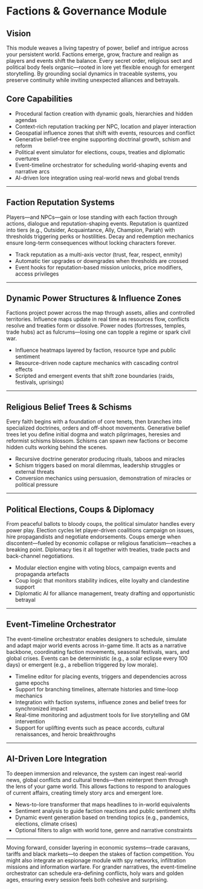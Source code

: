 # Factions & Governance Module

## Vision

This module weaves a living tapestry of power, belief and intrigue across your persistent world. Factions emerge, grow, fracture and realign as players and events shift the balance. Every secret order, religious sect and political body feels organic—rooted in lore yet flexible enough for emergent storytelling. By grounding social dynamics in traceable systems, you preserve continuity while inviting unexpected alliances and betrayals.

## Core Capabilities

- Procedural faction creation with dynamic goals, hierarchies and hidden agendas
- Context-rich reputation tracking per NPC, location and player interaction
- Geospatial influence zones that shift with events, resources and conflict
- Generative belief-tree engine supporting doctrinal growth, schism and reform
- Political event simulator for elections, coups, treaties and diplomatic overtures
- Event-timeline orchestrator for scheduling world-shaping events and narrative arcs
- AI-driven lore integration using real-world news and global trends

---

## Faction Reputation Systems

Players—and NPCs—gain or lose standing with each faction through actions, dialogue and reputation-shaping events. Reputation is quantized into tiers (e.g., Outsider, Acquaintance, Ally, Champion, Pariah) with thresholds triggering perks or hostilities. Decay and redemption mechanics ensure long-term consequences without locking characters forever.

- Track reputation as a multi-axis vector (trust, fear, respect, enmity)
- Automatic tier upgrades or downgrades when thresholds are crossed
- Event hooks for reputation-based mission unlocks, price modifiers, access privileges

---

## Dynamic Power Structures & Influence Zones

Factions project power across the map through assets, allies and controlled territories. Influence maps update in real time as resources flow, conflicts resolve and treaties form or dissolve. Power nodes (fortresses, temples, trade hubs) act as fulcrums—losing one can topple a regime or spark civil war.

- Influence heatmaps layered by faction, resource type and public sentiment
- Resource-driven node capture mechanics with cascading control effects
- Scripted and emergent events that shift zone boundaries (raids, festivals, uprisings)

---

## Religious Belief Trees & Schisms

Every faith begins with a foundation of core tenets, then branches into specialized doctrines, orders and off-shoot movements. Generative belief trees let you define initial dogma and watch pilgrimages, heresies and reformist schisms blossom. Schisms can spawn new factions or become hidden cults working behind the scenes.

- Recursive doctrine generator producing rituals, taboos and miracles
- Schism triggers based on moral dilemmas, leadership struggles or external threats
- Conversion mechanics using persuasion, demonstration of miracles or political pressure

---

## Political Elections, Coups & Diplomacy

From peaceful ballots to bloody coups, the political simulator handles every power play. Election cycles let player-driven coalitions campaign on issues, hire propagandists and negotiate endorsements. Coups emerge when discontent—fueled by economic collapse or religious fanaticism—reaches a breaking point. Diplomacy ties it all together with treaties, trade pacts and back-channel negotiations.

- Modular election engine with voting blocs, campaign events and propaganda artefacts
- Coup logic that monitors stability indices, elite loyalty and clandestine support
- Diplomatic AI for alliance management, treaty drafting and opportunistic betrayal

---

## Event-Timeline Orchestrator

The event-timeline orchestrator enables designers to schedule, simulate and adapt major world events across in-game time. It acts as a narrative backbone, coordinating faction movements, seasonal festivals, wars, and global crises. Events can be deterministic (e.g., a solar eclipse every 100 days) or emergent (e.g., a rebellion triggered by low morale).

- Timeline editor for placing events, triggers and dependencies across game epochs
- Support for branching timelines, alternate histories and time-loop mechanics
- Integration with faction systems, influence zones and belief trees for synchronized impact
- Real-time monitoring and adjustment tools for live storytelling and GM intervention
- Support for uplifting events such as peace accords, cultural renaissances, and heroic breakthroughs

---

## AI-Driven Lore Integration

To deepen immersion and relevance, the system can ingest real-world news, global conflicts and cultural trends—then reinterpret them through the lens of your game world. This allows factions to respond to analogues of current affairs, creating timely story arcs and emergent lore.

- News-to-lore transformer that maps headlines to in-world equivalents
- Sentiment analysis to guide faction reactions and public sentiment shifts
- Dynamic event generation based on trending topics (e.g., pandemics, elections, climate crises)
- Optional filters to align with world tone, genre and narrative constraints

---

Moving forward, consider layering in economic systems—trade caravans, tariffs and black markets—to deepen the stakes of faction competition. You might also integrate an espionage module with spy networks, infiltration missions and information warfare. For grander narratives, the event-timeline orchestrator can schedule era-defining conflicts, holy wars and golden ages, ensuring every session feels both cohesive and surprising.
